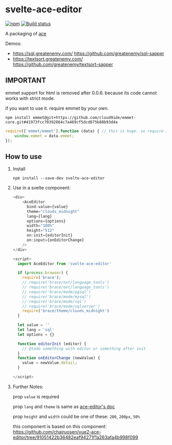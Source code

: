 svelte-ace-editor
====================


[![npm](https://img.shields.io/npm/v/svelte-ace-editor.svg)](https://www.npmjs.com/package/svelte-ace-editor) [![Build status](https://ci.appveyor.com/api/projects/status/gsedbem0kwf0ppng?svg=true)](https://ci.appveyor.com/project/InstanceOfMichael/svelte-ace-editor)


A packaging of [ace](https://ace.c9.io/)

Demos:
- https://sql.greatenemy.com/ https://github.com/greatenemy/sql-sapper
- https://textsort.greatenemy.com/ https://github.com/greatenemy/textsort-sapper

## IMPORTANT
emmet support for html is removed after 0.0.6. because its code cannot works with strict mode.

if you want to use it. require emmet by your own.
```
npm install emmet@git+https://github.com/cloud9ide/emmet-core.git#41973fcc70392864c7a469cf5dcd875b88b93d4a
```

```js
require(['emmet/emmet'],function (data) { // this is huge. so require it async is better
    window.emmet = data.emmet;
});
```

## How to use

1. Install

    ```
    npm install --save-dev svelte-ace-editor
    ```

2. Use in a svelte component:

    ```js
    <div>
        <AceEditor
          bind:value={value}
          theme="clouds_midnight"
          lang={lang}
          options={options}
          width="100%"
          height="512"
          on:init={editorInit}
          on:input={onEditorChange}
        />
    </div>

    <script>
      import AceEditor from 'svelte-ace-editor'

      if (process.browser) {
        require('brace');
        // require('brace/ext/language_tools')
        // require('brace/ext/language_tools')
        // require('brace/mode/pgsql')
        // require('brace/mode/mysql')
        // require('brace/mode/sql')
        // require('brace/mode/sqlserver')
        require('brace/theme/clouds_midnight')
      }

      let value = ''
      let lang = 'sql'
      let options = {}

      function editorInit (editor) {
        // @todo something with editor or something after init
      }
      function onEditorChange (newValue) {
        value = newValue.detail;
      }

    </script>
    ```

3. Further Notes:

    prop `value`  is required

    prop `lang` and `theme` is same as [ace-editor's doc](https://github.com/ajaxorg/ace)

    prop `height` and `width` could be one of these:  `200`, `200px`, `50%`

    this component is based on this component: https://github.com/chairuosen/vue2-ace-editor/tree/91051422b36482eaf94271f1a263afa4b998f099
